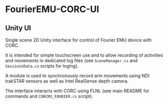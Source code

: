 # FourierEMU-CORC-UI
## Unity UI

Single scene 2D Unity interface for control of Fourier EMU device with CORC. 

It is intended for simple touchscreen use and to allow recording of activities and movements in dedicated log files (see `SceneManager.cs` and `SessionsData.cs` scripts for loging). 

A module is used to synchronously record arm movements using NDI trakSTAR sensors as well as Intel RealSense depth camera.

The interface interacts with CORC using FLNL (see main README for commands and `CORCM3_FOURIER.cs` script).


